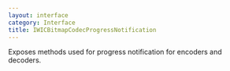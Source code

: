 ```yaml
---
layout: interface
category: Interface
title: IWICBitmapCodecProgressNotification
---
```


Exposes methods used for progress notification for encoders and decoders.

